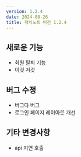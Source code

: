 ```yaml
---
version: 1.2.4
date: 2024-08-26
title: 패치노트 버전 1.2.4
---
```


## 새로운 기능
- 회원 탈퇴 기능
- 이것 저것

## 버그 수정
- 버그다 버그
- 로그인 페이지 레이아웃 개선

## 기타 변경사항
- api 지연 호출
